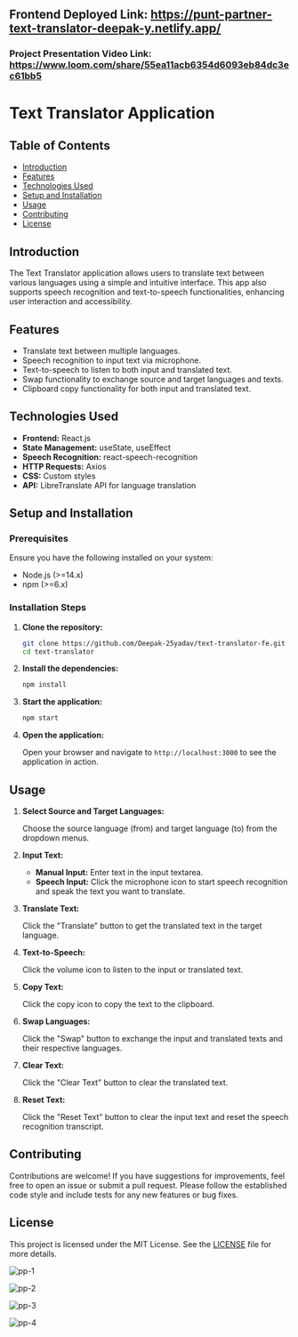 ## Frontend Deployed Link: https://punt-partner-text-translator-deepak-y.netlify.app/
### Project Presentation Video Link:  https://www.loom.com/share/55ea11acb6354d6093eb84dc3ec61bb5


# Text Translator Application

## Table of Contents

- [Introduction](#introduction)
- [Features](#features)
- [Technologies Used](#technologies-used)
- [Setup and Installation](#setup-and-installation)
- [Usage](#usage)
- [Contributing](#contributing)
- [License](#license)

## Introduction

The Text Translator application allows users to translate text between various languages using a simple and intuitive interface. This app also supports speech recognition and text-to-speech functionalities, enhancing user interaction and accessibility.

## Features

- Translate text between multiple languages.
- Speech recognition to input text via microphone.
- Text-to-speech to listen to both input and translated text.
- Swap functionality to exchange source and target languages and texts.
- Clipboard copy functionality for both input and translated text.

## Technologies Used

- **Frontend:** React.js
- **State Management:** useState, useEffect
- **Speech Recognition:** react-speech-recognition
- **HTTP Requests:** Axios
- **CSS:** Custom styles
- **API:** LibreTranslate API for language translation

## Setup and Installation

### Prerequisites

Ensure you have the following installed on your system:

- Node.js (>=14.x)
- npm (>=6.x)

### Installation Steps

1. **Clone the repository:**

    ```bash
    git clone https://github.com/Deepak-25yadav/text-translator-fe.git
    cd text-translator
    ```

2. **Install the dependencies:**

    ```bash
    npm install
    ```

3. **Start the application:**

    ```bash
    npm start
    ```

4. **Open the application:**

    Open your browser and navigate to `http://localhost:3000` to see the application in action.

## Usage

1. **Select Source and Target Languages:**

    Choose the source language (from) and target language (to) from the dropdown menus.

2. **Input Text:**

    - **Manual Input:** Enter text in the input textarea.
    - **Speech Input:** Click the microphone icon to start speech recognition and speak the text you want to translate.

3. **Translate Text:**

    Click the "Translate" button to get the translated text in the target language.

4. **Text-to-Speech:**

    Click the volume icon to listen to the input or translated text.

5. **Copy Text:**

    Click the copy icon to copy the text to the clipboard.

6. **Swap Languages:**

    Click the "Swap" button to exchange the input and translated texts and their respective languages.

7. **Clear Text:**

    Click the "Clear Text" button to clear the translated text.

8. **Reset Text:**

    Click the "Reset Text" button to clear the input text and reset the speech recognition transcript.

## Contributing

Contributions are welcome! If you have suggestions for improvements, feel free to open an issue or submit a pull request. Please follow the established code style and include tests for any new features or bug fixes.

## License

This project is licensed under the MIT License. See the [LICENSE](LICENSE) file for more details.

![pp-1](https://github.com/Deepak-25yadav/text-translator-fe/assets/112754831/3a940344-658b-4137-9f2d-7ef5888d5863)

![pp-2](https://github.com/Deepak-25yadav/text-translator-fe/assets/112754831/77a9650c-9cc0-43e4-8bde-8ad46480dfa0)

![pp-3](https://github.com/Deepak-25yadav/text-translator-fe/assets/112754831/9ef7b725-b9c4-4991-b6de-93bf04e8a2f7)

![pp-4](https://github.com/Deepak-25yadav/text-translator-fe/assets/112754831/b61b0724-e707-4385-a0ec-7fc7bd723889)


